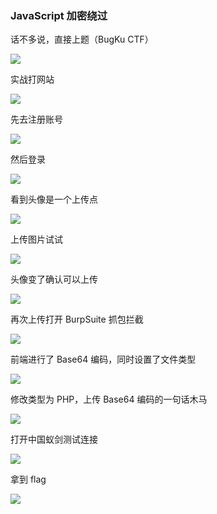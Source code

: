 ### JavaScript 加密绕过

话不多说，直接上题（BugKu CTF）

![](https://pic1.imgdb.cn/item/681de1ee58cb8da5c8e9db25.jpg)

实战打网站

![](https://pic1.imgdb.cn/item/681de20a58cb8da5c8e9db2b.jpg)

先去注册账号

![](https://pic1.imgdb.cn/item/681de21e58cb8da5c8e9db2d.jpg)

然后登录

![](https://pic1.imgdb.cn/item/681de24358cb8da5c8e9db3a.jpg)

看到头像是一个上传点

![](https://pic1.imgdb.cn/item/681de25358cb8da5c8e9db3c.jpg)

上传图片试试

![](https://pic1.imgdb.cn/item/681de25b58cb8da5c8e9db3f.jpg)

头像变了确认可以上传

![](https://pic1.imgdb.cn/item/681de27158cb8da5c8e9db44.jpg)

再次上传打开 BurpSuite 抓包拦截

![](https://pic1.imgdb.cn/item/681de2c358cb8da5c8e9db4e.jpg)

前端进行了 Base64 编码，同时设置了文件类型

![](https://pic1.imgdb.cn/item/681de2da58cb8da5c8e9db5b.jpg)

修改类型为 PHP，上传 Base64 编码的一句话木马

![](https://pic1.imgdb.cn/item/681de30d58cb8da5c8e9db61.jpg)

打开中国蚁剑测试连接

![](https://pic1.imgdb.cn/item/681de32f58cb8da5c8e9db8e.jpg)

拿到 flag

![](https://pic1.imgdb.cn/item/681de36d58cb8da5c8e9dbd2.jpg)
